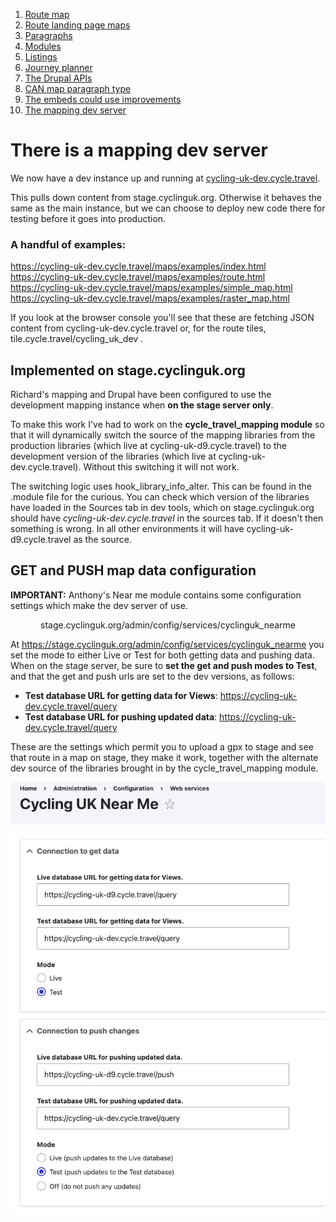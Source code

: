 1. [Route map](route-content-type.md)
2. [Route landing page maps](route-landing-page-content-type.md)
3. [Paragraphs](paragraph-embeds.md)
4. [Modules](relevant-modules.md)
5. [Listings](listing-pages.md)
6. [Journey planner](journey-planner.md)
7. [The Drupal APIs](api.md)
8. [CAN map paragraph type](can.md)
9. [The embeds could use improvements](embed-improvement-notes.md)
10. [The mapping dev server](devserver.md)

# There is a mapping dev server

We now have a dev instance up and running at [cycling-uk-dev.cycle.travel](https://cycling-uk-dev.cycle.travel/).

This pulls down content from stage.cyclinguk.org. Otherwise it behaves the same as the main instance, but we can choose to deploy new code there for testing before it goes into production.

### A handful of examples:

https://cycling-uk-dev.cycle.travel/maps/examples/index.html
https://cycling-uk-dev.cycle.travel/maps/examples/route.html
https://cycling-uk-dev.cycle.travel/maps/examples/simple_map.html
https://cycling-uk-dev.cycle.travel/maps/examples/raster_map.html

If you look at the browser console you'll see that these are fetching JSON content from cycling-uk-dev.cycle.travel or, for the route tiles, tile.cycle.travel/cycling_uk_dev .

## Implemented on stage.cyclinguk.org

Richard's mapping and Drupal have been configured to use the development mapping instance when **on the stage server only**.

To make this work I've had to work on the **cycle_travel_mapping module** so that it will dynamically switch the source of the mapping libraries from the production libraries (which live at cycling-uk-d9.cycle.travel) to the development version of the libraries (which live at cycling-uk-dev.cycle.travel). Without this switching it will not work.

The switching logic uses hook_library_info_alter.  This can be found in the .module file for the curious. You can check which version of the libraries have loaded in the Sources tab in dev tools, which on stage.cyclinguk.org should have *cycling-uk-dev.cycle.travel* in the sources tab. If it doesn't then something is wrong.  In all other environments it will have cycling-uk-d9.cycle.travel as the source.

## GET and PUSH map data configuration

**IMPORTANT:** Anthony's Near me module contains some configuration settings which make the dev server of use.
<p style="text-align: center;">stage.cyclinguk.org/admin/config/services/cyclinguk_nearme</p>

At https://stage.cyclinguk.org/admin/config/services/cyclinguk_nearme you set the mode to either Live or Test for both getting data and pushing data.  When on the stage server, be sure to **set the get and push modes to Test**, and that the get and push urls are set to the dev versions, as follows:

* **Test database URL for getting data for Views**: https://cycling-uk-dev.cycle.travel/query
* **Test database URL for pushing updated data**: https://cycling-uk-dev.cycle.travel/query

These are the settings which permit you to upload a gpx to stage and see that route in a map on stage, they make it work, together with the alternate dev source of the libraries brought in by the cycle_travel_mapping module.

![mapping_docs_nearme_dev](assets/mapping_docs_nearme_dev.png)
